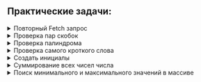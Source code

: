 ## Практические задачи:

<details>
<summary>Повторный Fetch запрос</summary>

***

Напишите функцию, которая будет повторять запрос до тех пор, пока он не выполнится успешно или не будет достигнуто максимальное количество попыток.  

```js
async function makeRequest(url, maxRetries, delay) {
  try {
    const response = await fetch(url);
    if (response.ok) {
      return response.json();
    } else {
      throw new Error(Request failed with status ${response.status});
    }
  } catch (error) {
    if (maxRetries > 0) {
      await new Promise(resolve => setTimeout(resolve, delay));
      return makeRequest(url, maxRetries - 1, delay);
    } else {
      throw error;
    }
  }
}

// url - адрес, по которому нужно выполнить запрос;
// maxRetries - максимальное количество попыток выполнения запроса;
// delay - задержка между попытками выполнения запроса (в миллисекундах).

Вот пример использования этой функции:

const url = 'https://example.com/data';
const maxRetries = 3;
const delay = 1000;

try {
  const data = await makeRequest(url, maxRetries, delay);
  console.log(data);
} catch (error) {
  console.error(error);
}
```

***

</details>

<details>
<summary>Проверка пар скобок</summary>

***

[Codewars - 7 kyu Valid Parentheses](https://www.codewars.com/kata/6411b91a5e71b915d237332d/javascript)

Напишите функцию, которая принимает строку скобок и определяет, допустим ли порядок скобок. Функция должна возвращать true, если строка допустима, и false, если она недействительна.  

```js
function validParentheses(str) {
  const stack = [];
  const openBrackets = ['(', '[', '{'];
  const closeBrackets = [')', ']', '}'];

  for (let i = 0; i < str.length; i++) {
    const bracket = str[i];
    
    if (openBrackets.includes(bracket)) {
      stack.push(bracket);
    } else if (closeBrackets.includes(bracket)) {
      const lastOpenBracket = stack.pop();
      const correspondingOpenBracket = openBrackets[closeBrackets.indexOf(bracket)];
      
      if (lastOpenBracket !== correspondingOpenBracket) {
        return false;
      }
    }
  }

  return stack.length === 0;
}
```

***

</details>

<details>
<summary>Проверка палиндрома</summary>

***

[Codewars - 8 kyu Is it a palindrome?](https://www.codewars.com/kata/57a1fd2ce298a731b20006a4)

Напишите функцию, которая принимает на вход строку и возвращает true, если она является палиндромом (читается одинаково слева направо и справа налево), и false в противном случае.  

```js
function isPalindrome(str) {
  const reversedStr = 
    str.split('').reverse().join('');
  return str.toLowerCase() === reversedStr.toLowerCase();
}
```

***

</details>

<details>
<summary>Проверка самого кроткого слова</summary>

***

[Codewars - 7 kyu Shortest Word](https://www.codewars.com/kata/57cebe1dc6fdc20c57000ac9/javascript)

Просто, учитывая строку слов, вернуть длину кратчайшего слова (слов). Строка никогда не будет пустой, и вам не нужно учитывать разные типы данных.  

```js
function findShort(str){
  return str
    .split(' ')
    .sort((a,b) => a.length - b.length)
    .at(0)
    .length;
}
```

***

</details>

<details>
<summary>Создать инициалы</summary>

***

[Codewars - 8 kyu Abbreviate a Two Word Name](https://www.codewars.com/kata/57eadb7ecd143f4c9c0000a3)

Напишите функцию для преобразования имени в инициалы. Имя состоит из двух слов с одним пробелом между ними.  

```js
function abbrevName(name){
  return initials = 
    name
      .split(' ')
      .map(e => e[0].toUpperCase())
      .join('.')
}
```

***

</details>

<details>
<summary>Суммирование всех чисел числа</summary>

***

[Codewars - 7 kyu Summing a number's digits](https://www.codewars.com/kata/52f3149496de55aded000410/javascript)

Напишите функцию, которая принимает число и возвращает сумму абсолютного значения каждой из десятичных цифр числа.  

```js
function sumDigits(number) {
  return Math.abs(number)
    .toString()
    .split('')
    .reduce((acc, num) => +acc + +num, 0);
}
```

***

</details>

<details>
<summary>Поиск минимального и максимального значений в массиве</summary>

***

[Codewars - 8 kyu Find Maximum and Minimum Values of a List](https://www.codewars.com/kata/577a98a6ae28071780000989/train/javascript)

```js
const min = (list) => Math.min(...list);
const max = (list) => Math.max(...list);
```

***

</details>




